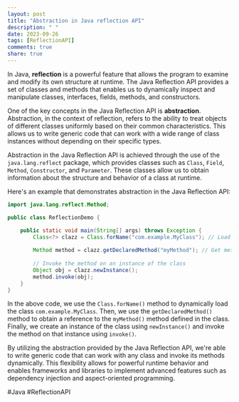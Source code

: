 ```yaml
---
layout: post
title: "Abstraction in Java reflection API"
description: " "
date: 2023-09-26
tags: [ReflectionAPI]
comments: true
share: true
---
```


In Java, **reflection** is a powerful feature that allows the program to examine and modify its own structure at runtime. The Java Reflection API provides a set of classes and methods that enables us to dynamically inspect and manipulate classes, interfaces, fields, methods, and constructors. 

One of the key concepts in the Java Reflection API is **abstraction**. Abstraction, in the context of reflection, refers to the ability to treat objects of different classes uniformly based on their common characteristics. This allows us to write generic code that can work with a wide range of class instances without depending on their specific types.

Abstraction in the Java Reflection API is achieved through the use of the `java.lang.reflect` package, which provides classes such as `Class`, `Field`, `Method`, `Constructor`, and `Parameter`. These classes allow us to obtain information about the structure and behavior of a class at runtime.

Here's an example that demonstrates abstraction in the Java Reflection API:

```java
import java.lang.reflect.Method;

public class ReflectionDemo {

    public static void main(String[] args) throws Exception {
        Class<?> clazz = Class.forName("com.example.MyClass"); // Load class dynamically
        
        Method method = clazz.getDeclaredMethod("myMethod"); // Get method using reflection
        
        // Invoke the method on an instance of the class
        Object obj = clazz.newInstance();
        method.invoke(obj);
    }
}
```

In the above code, we use the `Class.forName()` method to dynamically load the class `com.example.MyClass`. Then, we use the `getDeclaredMethod()` method to obtain a reference to the `myMethod()` method defined in the class. Finally, we create an instance of the class using `newInstance()` and invoke the method on that instance using `invoke()`.

By utilizing the abstraction provided by the Java Reflection API, we're able to write generic code that can work with any class and invoke its methods dynamically. This flexibility allows for powerful runtime behavior and enables frameworks and libraries to implement advanced features such as dependency injection and aspect-oriented programming.

#Java #ReflectionAPI